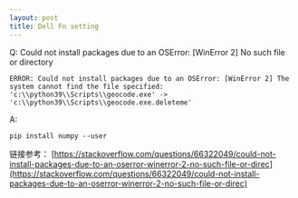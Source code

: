 ```yaml
---
layout: post
title: Dell Fn setting
---
```


Q: Could not install packages due to an OSError: [WinError 2] No such file or directory

```shell
ERROR: Could not install packages due to an OSError: [WinError 2] The system cannot find the file specified: 'c:\\python39\\Scripts\\geocode.exe' -> 'c:\\python39\\Scripts\\geocode.exe.deleteme'
```

A:
```shell
pip install numpy --user
```

链接参考：
[https://stackoverflow.com/questions/66322049/could-not-install-packages-due-to-an-oserror-winerror-2-no-such-file-or-direc](https://stackoverflow.com/questions/66322049/could-not-install-packages-due-to-an-oserror-winerror-2-no-such-file-or-direc)


